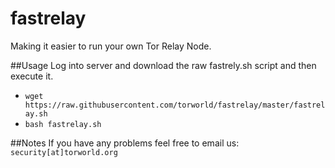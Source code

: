 # fastrelay
Making it easier to run your own Tor Relay Node.

##Usage
Log into server and download the raw fastrely.sh script and then execute it.<br>
- `wget https://raw.githubusercontent.com/torworld/fastrelay/master/fastrelay.sh`<br>
- `bash fastrelay.sh`

##Notes
If you have any problems feel free to email us: `security[at]torworld.org`
